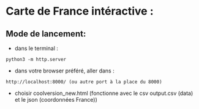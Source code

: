 # Carte de France intéractive :

## Mode de lancement:

* dans le terminal :
```
python3 -m http.server
```
* dans votre browser préféré, aller dans :
```
http://localhost:8000/ (ou autre port à la place du 8000)
```

* choisir coolversion_new.html (fonctionne avec le csv output.csv (data) et le json (coordonnées France))
